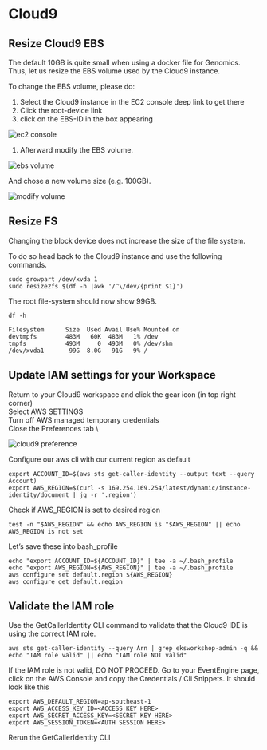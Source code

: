 # Cloud9 

## Resize Cloud9 EBS

The default 10GB is quite small when using a docker file for Genomics. Thus, let us resize the EBS volume used by the Cloud9 instance.

To change the EBS volume, please do:

1. Select the Cloud9 instance in the EC2 console deep link to get there
1. Click the root-device link
1. click on the EBS-ID in the box appearing

![ec2 console](https://ec2spotworkshops.com/images/nextflow-on-aws-batch/prerequisites/resize_ebs_0.png)

1. Afterward modify the EBS volume.

![ebs volume](https://ec2spotworkshops.com/images/nextflow-on-aws-batch/prerequisites/resize_ebs_1.png)

And chose a new volume size (e.g. 100GB).

![modify volume](https://ec2spotworkshops.com/images/nextflow-on-aws-batch/prerequisites/resize_ebs_2.png)

## Resize FS

Changing the block device does not increase the size of the file system.

To do so head back to the Cloud9 instance and use the following commands.
```
sudo growpart /dev/xvda 1
sudo resize2fs $(df -h |awk '/^\/dev/{print $1}')
```

The root file-system should now show 99GB.
```
df -h
```
```
Filesystem      Size  Used Avail Use% Mounted on
devtmpfs        483M   60K  483M   1% /dev
tmpfs           493M     0  493M   0% /dev/shm
/dev/xvda1       99G  8.0G   91G   9% /
```

## Update IAM settings for your Workspace

Return to your Cloud9 workspace and click the gear icon (in top right corner) \
Select AWS SETTINGS \
Turn off AWS managed temporary credentials \
Close the Preferences tab \

![cloud9 preference](https://www.eksworkshop.com/images/prerequisites/c9disableiam.png)

Configure our aws cli with our current region as default
```
export ACCOUNT_ID=$(aws sts get-caller-identity --output text --query Account)
export AWS_REGION=$(curl -s 169.254.169.254/latest/dynamic/instance-identity/document | jq -r '.region')
```

Check if AWS_REGION is set to desired region
```
test -n "$AWS_REGION" && echo AWS_REGION is "$AWS_REGION" || echo AWS_REGION is not set
```

Let’s save these into bash_profile
```
echo "export ACCOUNT_ID=${ACCOUNT_ID}" | tee -a ~/.bash_profile
echo "export AWS_REGION=${AWS_REGION}" | tee -a ~/.bash_profile
aws configure set default.region ${AWS_REGION}
aws configure get default.region
```

## Validate the IAM role
Use the GetCallerIdentity CLI command to validate that the Cloud9 IDE is using the correct IAM role.
```
aws sts get-caller-identity --query Arn | grep eksworkshop-admin -q && echo "IAM role valid" || echo "IAM role NOT valid"
```
If the IAM role is not valid, DO NOT PROCEED. Go to your EventEngine page, click on the AWS Console and copy the Credentials / Cli Snippets. It should look like this
```
export AWS_DEFAULT_REGION=ap-southeast-1 
export AWS_ACCESS_KEY_ID=<ACCESS KEY HERE>
export AWS_SECRET_ACCESS_KEY=<SECRET KEY HERE>
export AWS_SESSION_TOKEN=<AUTH SESSION HERE>
```
Rerun the GetCallerIdentity CLI
